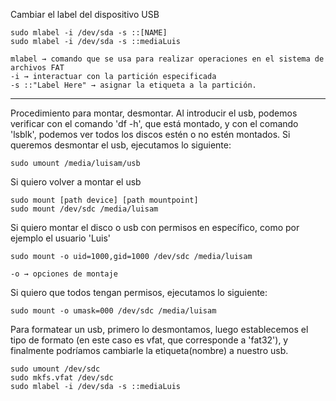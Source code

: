 Cambiar el label del dispositivo USB

    sudo mlabel -i /dev/sda -s ::[NAME]
    sudo mlabel -i /dev/sda -s ::mediaLuis

    mlabel → comando que se usa para realizar operaciones en el sistema de archivos FAT
    -i → interactuar con la partición especificada
    -s ::"Label Here" → asignar la etiqueta a la partición.

---

Procedimiento para montar, desmontar. Al introducir el usb, podemos verificar con el comando 'df -h', que está montado, y con el comando 'lsblk', podemos ver todos los discos estén o no estén montados. Si queremos desmontar el usb, ejecutamos lo siguiente:

    sudo umount /media/luisam/usb

Si quiero volver a montar el usb

    sudo mount [path device] [path mountpoint]
    sudo mount /dev/sdc /media/luisam

Si quiero montar el disco o usb con permisos en específico, como por ejemplo el usuario 'Luis'

    sudo mount -o uid=1000,gid=1000 /dev/sdc /media/luisam

    -o → opciones de montaje

Si quiero que todos tengan permisos, ejecutamos lo siguiente:

    sudo mount -o umask=000 /dev/sdc /media/luisam

Para formatear un usb, primero lo desmontamos, luego establecemos el tipo de formato (en este caso es vfat, que corresponde a 'fat32'), y finalmente podríamos cambiarle la etiqueta(nombre) a nuestro usb.

    sudo umount /dev/sdc
    sudo mkfs.vfat /dev/sdc
    sudo mlabel -i /dev/sda -s ::mediaLuis
